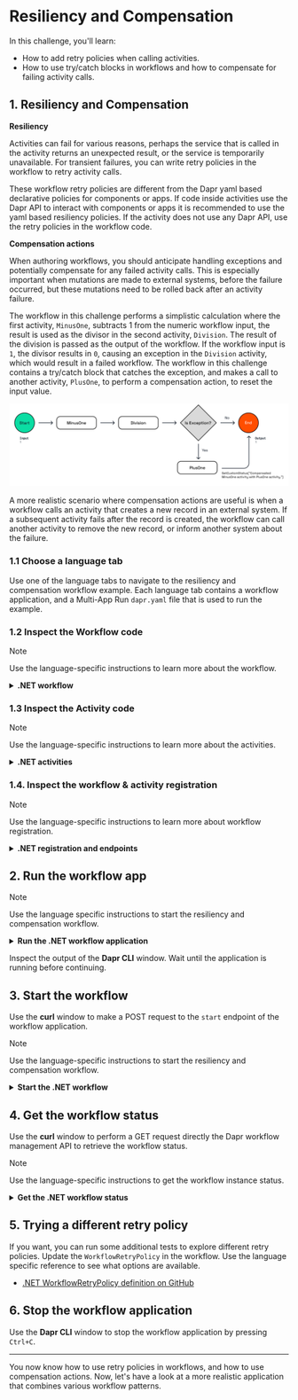 # Resiliency and Compensation

In this challenge, you'll learn:

- How to add retry policies when calling activities.
- How to use try/catch blocks in workflows and how to compensate for failing activity calls.

## 1. Resiliency and Compensation

**Resiliency**

Activities can fail for various reasons, perhaps the service that is called in the activity returns an unexpected result, or the service is temporarily unavailable. For transient failures, you can write retry policies in the workflow to retry activity calls.

These workflow retry policies are different from the Dapr yaml based declarative policies for components or apps. If code inside activities use the Dapr API to interact with components or apps it is recommended to use the yaml based resiliency policies. If the activity does not use any Dapr API, use the retry policies in the workflow code.

**Compensation actions**

When authoring workflows, you should anticipate handling exceptions and potentially compensate for any failed activity calls. This is especially important when mutations are made to external systems, before the failure occurred, but these mutations need to be rolled back after an activity failure.

The workflow in this challenge performs a simplistic calculation where the first activity, `MinusOne`, subtracts 1 from the numeric workflow input, the result is used as the divisor in the second activity, `Division`. The result of the division is passed as the output of the workflow. If the workflow input is `1`, the divisor results in `0`, causing an exception in the `Division` activity, which would result in a failed workflow. The workflow in this challenge contains a try/catch block that catches the exception, and makes a call to another activity, `PlusOne`, to perform a compensation action, to reset the input value.

![Compensation action](images/dapr-uni-wf-compensation-demo-v1.png)

A more realistic scenario where compensation actions are useful is when a workflow calls an activity that creates a new record in an external system. If a subsequent activity fails after the record is created, the workflow can call another activity to remove the new record, or inform another system about the failure.

### 1.1 Choose a language tab

Use one of the language tabs to navigate to the resiliency and compensation workflow example. Each language tab contains a workflow application, and a Multi-App Run `dapr.yaml` file that is used to run the example.

### 1.2 Inspect the Workflow code

> [!NOTE]
> Use the language-specific instructions to learn more about the workflow.

<details>
   <summary><b>.NET workflow</b></summary>

Open the `ResiliencyAndCompensationWorkflow.cs` file located in the `ResiliencyAndCompensation` folder. This file contains the workflow code.

```csharp
var defaultActivityRetryOptions = new WorkflowTaskOptions
{
   RetryPolicy = new WorkflowRetryPolicy(
      maxNumberOfAttempts: 3,
      firstRetryInterval: TimeSpan.FromSeconds(2)),
};
```

This `WorkflowTaskOptions` defines a retry policy that retries activities up to 3 times with an initial delay of 2 seconds.

```csharp
var result1 = await context.CallActivityAsync<int>(
   nameof(MinusOne),
   input,
   defaultActivityRetryOptions);
```

The `defaultActivityRetryOptions` are passed as the third argument to the `CallActivityAsync` methods in this workflow.

</details>

### 1.3 Inspect the Activity code

> [!NOTE]
> Use the language-specific instructions to learn more about the activities.

<details>
   <summary><b>.NET activities</b></summary>

The three activity definitions are located in the `ResiliencyAndCompensation/Activities` folder. The `MinusOne` and `PlusOne` activities, subtract and `1` to the numeric input.The `Division` activity divides `100` by the numeric input, and will result in an exception if the input is `0`.

</details>

### 1.4. Inspect the workflow & activity registration

> [!NOTE]
> Use the language-specific instructions to learn more about workflow registration.

<details>
   <summary><b>.NET registration and endpoints</b></summary>

Locate the `Program.cs` file in the `ResiliencyAndCompensation` folder. This file contains the code to register the workflows and activities using the `AddDaprWorkflow()` extension method.

This application also has a `start` HTTP POST endpoint that is used to start the workflow, and accepts an integer as the input.

</details>

## 2. Run the workflow app

> [!NOTE]
> Use the language specific instructions to start the resiliency and compensation workflow.

<details>
   <summary><b>Run the .NET workflow application</b></summary>

Use the **Dapr CLI** window to run the commands.

Navigate to the *csharp/resiliency-and-compensation* folder:

```bash
cd csharp/resiliency-and-compensation
```

Install the dependencies and build the project:

```bash
dotnet build ResiliencyAndCompensation
```

Run the application using the Dapr CLI:

```bash
dapr run -f .
```

</details>

Inspect the output of the **Dapr CLI** window. Wait until the application is running before continuing.

## 3. Start the workflow

Use the **curl** window to make a POST request to the `start` endpoint of the workflow application.

> [!NOTE]
> Use the language-specific instructions to start the resiliency and compensation workflow.

<details>
   <summary><b>Start the .NET workflow</b></summary>

In the **curl** window, run the following command to start the workflow:

```curl
curl -i --request POST \
  --url http://localhost:5264/start/1
```

Expected output:

```text
HTTP/1.1 202 Accepted
Content-Length: 0
Date: Wed, 23 Apr 2025 09:37:58 GMT
Server: Kestrel
Location: da2351d19c874a79a3f66c709a98be61
```

The **Dapr CLI** window should contain these application log statements:

```text
== APP - resiliency == MinusOne: Received input: 1.
== APP - resiliency == Division: Received divisor: 0.
== APP - resiliency == Division: Received divisor: 0.
== APP - resiliency == Division: Received divisor: 0.
== APP - resiliency == PlusOne: Received input: 0.
```

> [!NOTE]
> The `Division` activity is retried 3 times due to the retry policy. The exception is caught in the workflow, and the `PlusOne` activity is called to compensate for `MinusOne` activity.

</details>

## 4. Get the workflow status

Use the **curl** window to perform a GET request directly the Dapr workflow management API to retrieve the workflow status.

> [!NOTE]
> Use the language-specific instructions to get the workflow instance status.

<details>
   <summary><b>Get the .NET workflow status</b></summary>

Use the **curl** window to make a GET request to get the status of a workflow instance:

```curl
curl --request GET --url http://localhost:3564/v1.0/workflows/dapr/<INSTANCEID>
```

Where `<INSTANCEID>` is the workflow instance ID you received in the `Location` header in the previous step.

Expected output:

```json
{
   "instanceID":"da2351d19c874a79a3f66c709a98be61",
   "workflowName":"ResiliencyAndCompensationWorkflow",
   "createdAt":"2025-04-23T09:37:58.941845115Z",
   "lastUpdatedAt":"2025-04-23T09:38:03.049028901Z",
   "runtimeStatus":"COMPLETED",
   "properties":{
      "dapr.workflow.custom_status":"\"Compensated MinusOne activity with PlusOne activity.\"",
      "dapr.workflow.input":"1","dapr.workflow.output":"1"
   }
}
```

> [!NOTE]
> The `custom_status` field contains the message that is set in the workflow after the compensation action is called.

</details>

## 5. Trying a different retry policy

If you want, you can run some additional tests to explore different retry policies. Update the `WorkflowRetryPolicy` in the workflow. Use the language specific reference to see what options are available.

- [.NET WorkflowRetryPolicy definition on GitHub](
https://github.com/dapr/dotnet-sdk/blob/master/src/Dapr.Workflow/WorkflowRetryPolicy.cs)

## 6. Stop the workflow application

Use the **Dapr CLI** window to stop the workflow application by pressing `Ctrl+C`.

---

You now know how to use retry policies in workflows, and how to use compensation actions. Now, let's have a look at a more realistic application that combines various workflow patterns.
